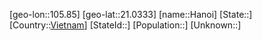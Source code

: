 ﻿---
location: [21.0333,105.85]
type: City
tags:
- geo/City


SpocWebEntityId: 76725
isDeleted: false
confidential: public

---
[geo-lon::105.85]
[geo-lat::21.0333]
[name::Hanoi]
[State::]
[Country::[Vietnam](geo/Continent/Asia/Vietnam.md)]
[StateId::]
[Population::]
[Unknown::]

